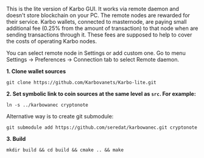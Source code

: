 This is the lite version of Karbo GUI. It works via remote daemon and doesn't store blockchain on your PC. The remote nodes are rewarded for their service. Karbo wallets, connected to masternode, are paying small additional fee (0.25% from the amount of transaction) to that node when are sending transactions through it. These fees are supposed to help to cover the costs of operating Karbo nodes.

You can select remote node in Settings or add custom one. Go to menu Settings -> Preferences -> Connection tab to select Remote daemon.


**1. Clone wallet sources**

```
git clone https://github.com/Karbovanets/Karbo-lite.git
```

**2. Set symbolic link to coin sources at the same level as `src`. For example:**

```
ln -s ../karbowanec cryptonote
```

Alternative way is to create git submodule:

```
git submodule add https://github.com/seredat/karbowanec.git cryptonote
```

**3. Build**

```
mkdir build && cd build && cmake .. && make
```
